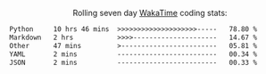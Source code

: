 <p align="center">Rolling seven day <a href="https://wakatime.com/@syrkis"/>WakaTime</a> coding stats:</p>
<!--START_SECTION:waka-->

```txt
Python     10 hrs 46 mins  >>>>>>>>>>>>>>>>>>>>-----   78.80 %
Markdown   2 hrs           >>>>---------------------   14.67 %
Other      47 mins         >------------------------   05.81 %
YAML       2 mins          -------------------------   00.34 %
JSON       2 mins          -------------------------   00.33 %
```

<!--END_SECTION:waka-->
